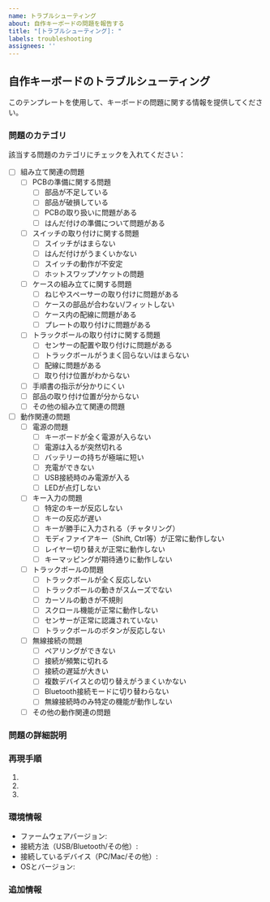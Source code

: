 ```yaml
---
name: トラブルシューティング
about: 自作キーボードの問題を報告する
title: "[トラブルシューティング]: "
labels: troubleshooting
assignees: ''
---
```


## 自作キーボードのトラブルシューティング

このテンプレートを使用して、キーボードの問題に関する情報を提供してください。

### 問題のカテゴリ
該当する問題のカテゴリにチェックを入れてください：
- [ ] 組み立て関連の問題
  - [ ] PCBの準備に関する問題
    - [ ] 部品が不足している
    - [ ] 部品が破損している
    - [ ] PCBの取り扱いに問題がある
    - [ ] はんだ付けの準備について問題がある
  - [ ] スイッチの取り付けに関する問題
    - [ ] スイッチがはまらない
    - [ ] はんだ付けがうまくいかない
    - [ ] スイッチの動作が不安定
    - [ ] ホットスワップソケットの問題
  - [ ] ケースの組み立てに関する問題
    - [ ] ねじやスペーサーの取り付けに問題がある
    - [ ] ケースの部品が合わない/フィットしない
    - [ ] ケース内の配線に問題がある
    - [ ] プレートの取り付けに問題がある
  - [ ] トラックボールの取り付けに関する問題
    - [ ] センサーの配置や取り付けに問題がある
    - [ ] トラックボールがうまく回らない/はまらない
    - [ ] 配線に問題がある
    - [ ] 取り付け位置がわからない
  - [ ] 手順書の指示が分かりにくい
  - [ ] 部品の取り付け位置が分からない
  - [ ] その他の組み立て関連の問題

- [ ] 動作関連の問題
  - [ ] 電源の問題
    - [ ] キーボードが全く電源が入らない
    - [ ] 電源は入るが突然切れる
    - [ ] バッテリーの持ちが極端に短い
    - [ ] 充電ができない
    - [ ] USB接続時のみ電源が入る
    - [ ] LEDが点灯しない
  - [ ] キー入力の問題
    - [ ] 特定のキーが反応しない
    - [ ] キーの反応が遅い
    - [ ] キーが勝手に入力される（チャタリング）
    - [ ] モディファイアキー（Shift, Ctrl等）が正常に動作しない
    - [ ] レイヤー切り替えが正常に動作しない
    - [ ] キーマッピングが期待通りに動作しない
  - [ ] トラックボールの問題
    - [ ] トラックボールが全く反応しない
    - [ ] トラックボールの動きがスムーズでない
    - [ ] カーソルの動きが不規則
    - [ ] スクロール機能が正常に動作しない
    - [ ] センサーが正常に認識されていない
    - [ ] トラックボールのボタンが反応しない
  - [ ] 無線接続の問題
    - [ ] ペアリングができない
    - [ ] 接続が頻繁に切れる
    - [ ] 接続の遅延が大きい
    - [ ] 複数デバイスとの切り替えがうまくいかない
    - [ ] Bluetooth接続モードに切り替わらない
    - [ ] 無線接続時のみ特定の機能が動作しない
  - [ ] その他の動作関連の問題

### 問題の詳細説明
<!-- 上記でチェックした問題について、詳しく説明してください -->

### 再現手順
1. 
2. 
3. 

### 環境情報
- ファームウェアバージョン: 
- 接続方法（USB/Bluetooth/その他）: 
- 接続しているデバイス（PC/Mac/その他）: 
- OSとバージョン: 

### 追加情報
<!-- 問題解決に役立つ可能性のあるその他の情報や画像を添付してください -->
